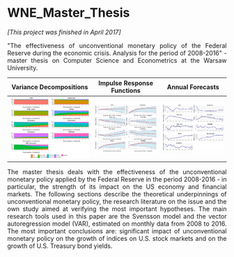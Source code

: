 # WNE_Master_Thesis

*[This project was finished in April 2017]*

<p align="justify">
"The effectiveness of unconventional monetary policy of the Federal Reserve during the economic crisis. Analysis for the period of 2008-2016" - master thesis on Computer Science and Econometrics at the Warsaw University.
</p>

Variance Decompositions        |  Impulse Response Functions     |  Annual Forecasts
:-------------------------:|:-------------------------:|:-------------------------:
![](/imgs/FEVDs.png)  |  ![](/imgs/IRFs.png) |  ![](/imgs/forcasts.png)

<p align="justify">
The master thesis deals with the effectiveness of the unconventional monetary policy applied by the Federal Reserve in the period 2008-2016 - in particular, the strength of its impact on the US economy and financial markets. The following sections describe the theoretical underpinnings of unconventional monetary policy, the research literature on the issue and the own study aimed at verifying the most important hypotheses. The main research tools used in this paper are the Svensson model and the vector autoregression model (VAR), estimated on monthly data from 2008 to 2016. The most important conclusions are: significant impact of unconventional monetary policy on the growth of indices on U.S. stock markets and on the growth of U.S. Treasury bond yields.
</p>
